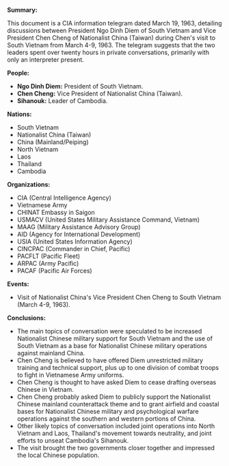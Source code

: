 **Summary:**

This document is a CIA information telegram dated March 19, 1963, detailing discussions between President Ngo Dinh Diem of South Vietnam and Vice President Chen Cheng of Nationalist China (Taiwan) during Chen's visit to South Vietnam from March 4-9, 1963. The telegram suggests that the two leaders spent over twenty hours in private conversations, primarily with only an interpreter present.

**People:**

*   **Ngo Dinh Diem:** President of South Vietnam.
*   **Chen Cheng:** Vice President of Nationalist China (Taiwan).
*   **Sihanouk:** Leader of Cambodia.

**Nations:**

*   South Vietnam
*   Nationalist China (Taiwan)
*   China (Mainland/Peiping)
*   North Vietnam
*   Laos
*   Thailand
*   Cambodia

**Organizations:**

*   CIA (Central Intelligence Agency)
*   Vietnamese Army
*   CHINAT Embassy in Saigon
*   USMACV (United States Military Assistance Command, Vietnam)
*   MAAG (Military Assistance Advisory Group)
*   AID (Agency for International Development)
*   USIA (United States Information Agency)
*   CINCPAC (Commander in Chief, Pacific)
*   PACFLT (Pacific Fleet)
*   ARPAC (Army Pacific)
*   PACAF (Pacific Air Forces)

**Events:**

*   Visit of Nationalist China's Vice President Chen Cheng to South Vietnam (March 4-9, 1963).

**Conclusions:**

*   The main topics of conversation were speculated to be increased Nationalist Chinese military support for South Vietnam and the use of South Vietnam as a base for Nationalist Chinese military operations against mainland China.
*   Chen Cheng is believed to have offered Diem unrestricted military training and technical support, plus up to one division of combat troops to fight in Vietnamese Army uniforms.
*   Chen Cheng is thought to have asked Diem to cease drafting overseas Chinese in Vietnam.
*   Chen Cheng probably asked Diem to publicly support the Nationalist Chinese mainland counterattack theme and to grant airfield and coastal bases for Nationalist Chinese military and psychological warfare operations against the southern and western portions of China.
*   Other likely topics of conversation included joint operations into North Vietnam and Laos, Thailand's movement towards neutrality, and joint efforts to unseat Cambodia's Sihanouk.
*   The visit brought the two governments closer together and impressed the local Chinese population.
